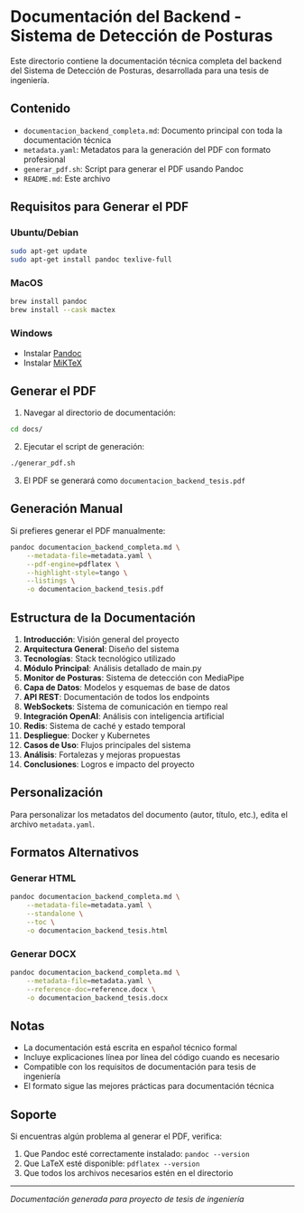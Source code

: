 # Documentación del Backend - Sistema de Detección de Posturas

Este directorio contiene la documentación técnica completa del backend del Sistema de Detección de Posturas, desarrollada para una tesis de ingeniería.

## Contenido

- `documentacion_backend_completa.md`: Documento principal con toda la documentación técnica
- `metadata.yaml`: Metadatos para la generación del PDF con formato profesional
- `generar_pdf.sh`: Script para generar el PDF usando Pandoc
- `README.md`: Este archivo

## Requisitos para Generar el PDF

### Ubuntu/Debian
```bash
sudo apt-get update
sudo apt-get install pandoc texlive-full
```

### MacOS
```bash
brew install pandoc
brew install --cask mactex
```

### Windows
- Instalar [Pandoc](https://pandoc.org/installing.html)
- Instalar [MiKTeX](https://miktex.org/download)

## Generar el PDF

1. Navegar al directorio de documentación:
```bash
cd docs/
```

2. Ejecutar el script de generación:
```bash
./generar_pdf.sh
```

3. El PDF se generará como `documentacion_backend_tesis.pdf`

## Generación Manual

Si prefieres generar el PDF manualmente:

```bash
pandoc documentacion_backend_completa.md \
    --metadata-file=metadata.yaml \
    --pdf-engine=pdflatex \
    --highlight-style=tango \
    --listings \
    -o documentacion_backend_tesis.pdf
```

## Estructura de la Documentación

1. **Introducción**: Visión general del proyecto
2. **Arquitectura General**: Diseño del sistema
3. **Tecnologías**: Stack tecnológico utilizado
4. **Módulo Principal**: Análisis detallado de main.py
5. **Monitor de Posturas**: Sistema de detección con MediaPipe
6. **Capa de Datos**: Modelos y esquemas de base de datos
7. **API REST**: Documentación de todos los endpoints
8. **WebSockets**: Sistema de comunicación en tiempo real
9. **Integración OpenAI**: Análisis con inteligencia artificial
10. **Redis**: Sistema de caché y estado temporal
11. **Despliegue**: Docker y Kubernetes
12. **Casos de Uso**: Flujos principales del sistema
13. **Análisis**: Fortalezas y mejoras propuestas
14. **Conclusiones**: Logros e impacto del proyecto

## Personalización

Para personalizar los metadatos del documento (autor, título, etc.), edita el archivo `metadata.yaml`.

## Formatos Alternativos

### Generar HTML
```bash
pandoc documentacion_backend_completa.md \
    --metadata-file=metadata.yaml \
    --standalone \
    --toc \
    -o documentacion_backend_tesis.html
```

### Generar DOCX
```bash
pandoc documentacion_backend_completa.md \
    --metadata-file=metadata.yaml \
    --reference-doc=reference.docx \
    -o documentacion_backend_tesis.docx
```

## Notas

- La documentación está escrita en español técnico formal
- Incluye explicaciones línea por línea del código cuando es necesario
- Compatible con los requisitos de documentación para tesis de ingeniería
- El formato sigue las mejores prácticas para documentación técnica

## Soporte

Si encuentras algún problema al generar el PDF, verifica:
1. Que Pandoc esté correctamente instalado: `pandoc --version`
2. Que LaTeX esté disponible: `pdflatex --version`
3. Que todos los archivos necesarios estén en el directorio

---

*Documentación generada para proyecto de tesis de ingeniería*